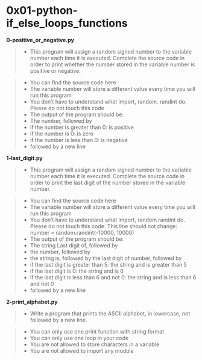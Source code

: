 # 0x01-python-if_else_loops_functions

**0-positive_or_negative.py**
> * This program will assign a random signed number to the variable number each time it is executed. Complete the source code in order to print whether the number stored in the variable number is positive or negative.

> * You can find the source code here
> * The variable number will store a different value every time you will run this program
> * You don’t have to understand what import, random. randint do. Please do not touch this code
> * The output of the program should be:
> * The number, followed by
> * if the number is greater than 0: is positive
> * if the number is 0: is zero
> * if the number is less than 0: is negative
> * followed by a new line

**1-last_digit.py**
> * This program will assign a random signed number to the variable number each time it is executed. Complete the source code in order to print the last digit of the number stored in the variable number.

> * You can find the source code here
> * The variable number will store a different value every time you will run this program
> * You don’t have to understand what import, random.randint do. Please do not touch this code. This line should not change: number = random.randint(-10000, 10000)
> * The output of the program should be:
> * The string Last digit of, followed by
> * the number, followed by
> * the string is, followed by the last digit of number, followed by
> * if the last digit is greater than 5: the string and is greater than 5
> * if the last digit is 0: the string and is 0
> * if the last digit is less than 6 and not 0: the string and is less than 6 and not 0
> * followed by a new line

**2-print_alphabet.py**
> * Write a program that prints the ASCII alphabet, in lowercase, not followed by a new line.

> * You can only use one print function with string format
> * You can only use one loop in your code
> * You are not allowed to store characters in a variable
> * You are not allowed to import any module
